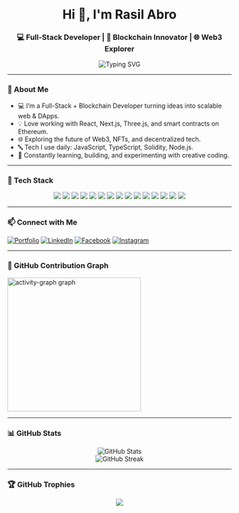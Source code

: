 <h1 align="center">Hi 👋, I'm Rasil Abro</h1>
<h3 align="center">💻 Full-Stack Developer | 🔗 Blockchain Innovator | 🌐 Web3 Explorer</h3>

<p align="center">
  <img src="https://readme-typing-svg.herokuapp.com?font=Fira+Code&size=22&pause=1000&center=true&width=650&lines=Code.+Build.+Deploy.;Blockchain+%26+Web3+Ready;Smart+Contracts+and+DApps;Always+curious%2C+always+building" alt="Typing SVG" />
</p>


---

### 🧠 About Me

<ul>
  <li>💻 I’m a Full-Stack + Blockchain Developer turning ideas into scalable web & DApps.</li>
  <li>💡 Love working with React, Next.js, Three.js, and smart contracts on Ethereum.</li>
  <li>🌐 Exploring the future of Web3, NFTs, and decentralized tech.</li>
  <li>🔤 Tech I use daily: JavaScript, TypeScript, Solidity, Node.js.</li>
  <li>🚀 Constantly learning, building, and experimenting with creative coding.</li>
</ul>

---

### 🚀 Tech Stack

<div align="center">

  <!-- 🌐 Frontend -->
  <img src="https://img.shields.io/badge/JavaScript-F7DF1E?style=flat-square&logo=javascript&logoColor=black" />
  <img src="https://img.shields.io/badge/React-20232A?style=flat-square&logo=react&logoColor=61DAFB" />
  <img src="https://img.shields.io/badge/Next.js-000000?style=flat-square&logo=nextdotjs&logoColor=white" />
  <img src="https://img.shields.io/badge/Three.js-000000?style=flat-square&logo=three.js&logoColor=white" />
  <img src="https://img.shields.io/badge/Matter.js-4B0082?style=flat-square" />
  <img src="https://img.shields.io/badge/GSAP-88CE02?style=flat-square&logo=greensock&logoColor=black" />

  <!-- 🔗 Blockchain & Web3 -->
  <img src="https://img.shields.io/badge/Solidity-363636?style=flat-square&logo=solidity&logoColor=white" />
  <img src="https://img.shields.io/badge/Ethers.js-2536A9?style=flat-square" />
  <img src="https://img.shields.io/badge/Hardhat-FCC624?style=flat-square" />

  <!-- ⚙️ Backend & Tools -->
  <img src="https://img.shields.io/badge/Node.js-43853D?style=flat-square&logo=node.js&logoColor=white" />
  <img src="https://img.shields.io/badge/Redis-DC382D?style=flat-square&logo=redis&logoColor=white" />
  <img src="https://img.shields.io/badge/RabbitMQ-FF6600?style=flat-square&logo=rabbitmq&logoColor=white" />
  <img src="https://img.shields.io/badge/Docker-2496ED?style=flat-square&logo=docker&logoColor=white" />

  <!-- 🧪 Testing -->
  <img src="https://img.shields.io/badge/Jest-C21325?style=flat-square&logo=jest&logoColor=white" />
  <img src="https://img.shields.io/badge/React%20Testing%20Library-E33332?style=flat-square&logo=testinglibrary&logoColor=white" />

</div>


---

### 📫 Connect with Me

[![Portfolio](https://img.shields.io/badge/My%20Portfolio-000?style=for-the-badge&logo=firefox&logoColor=white)](https://rasil-portfoilo.vercel.app/)
[![LinkedIn](https://img.shields.io/badge/LinkedIn-blue?style=for-the-badge&logo=linkedin)](https://www.linkedin.com/in/rasil-abro-28183a344/)
[![Facebook](https://img.shields.io/badge/Facebook-1877F2?style=for-the-badge&logo=facebook&logoColor=white)](YOUR_FACEBOOK_LINK)
[![Instagram](https://img.shields.io/badge/Instagram-E4405F?style=for-the-badge&logo=instagram&logoColor=white)](YOUR_INSTAGRAM_LINK)

---

### 🐍 GitHub Contribution Graph

  <img src="https://github-readme-activity-graph.vercel.app/graph?username=ABRO-515&radius=16&theme=react&area=true&order=5" height="300" alt="activity-graph graph"  />

---

### 📊 GitHub Stats

<p align="center">
  <img src="https://github-readme-stats.vercel.app/api?username=ABRO-515&show_icons=true&theme=radical" alt="GitHub Stats" />
  <br />
  <img src="https://github-readme-streak-stats.herokuapp.com/?user=ABRO-515&theme=radical" alt="GitHub Streak" />
</p>

---

### 🏆 GitHub Trophies

<p align="center">
  <img src="https://github-profile-trophy.vercel.app/?username=ABRO-515&theme=darkhub&no-bg=true&margin-w=10" />
</p>
